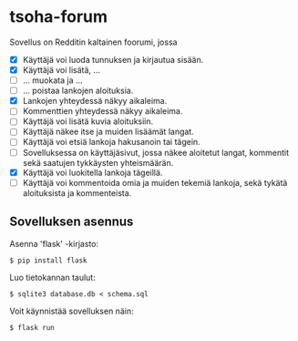 # tsoha-forum
Sovellus on Redditin kaltainen foorumi, jossa
- [X] Käyttäjä voi luoda tunnuksen ja kirjautua sisään.
- [X] Käyttäjä voi lisätä, ...
- [ ] ... muokata ja ...
- [ ] ... poistaa lankojen aloituksia.
- [X] Lankojen yhteydessä näkyy aikaleima.
- [ ] Kommenttien yhteydessä näkyy aikaleima.
- [ ] Käyttäjä voi lisätä kuvia aloituksiin.
- [ ] Käyttäjä näkee itse ja muiden lisäämät langat.
- [ ] Käyttäjä voi etsiä lankoja hakusanoin tai tägein.
- [ ] Sovelluksessa on käyttäjäsivut, jossa näkee aloitetut langat, kommentit sekä saatujen tykkäysten yhteismäärän.
- [X] Käyttäjä voi luokitella lankoja tägeillä.
- [ ] Käyttäjä voi kommentoida omia ja muiden tekemiä lankoja, sekä tykätä aloituksista ja kommenteista.

## Sovelluksen asennus

Asenna 'flask' -kirjasto:

```
$ pip install flask
```

Luo tietokannan taulut:

```
$ sqlite3 database.db < schema.sql
```

Voit käynnistää sovelluksen näin:

```
$ flask run
```
